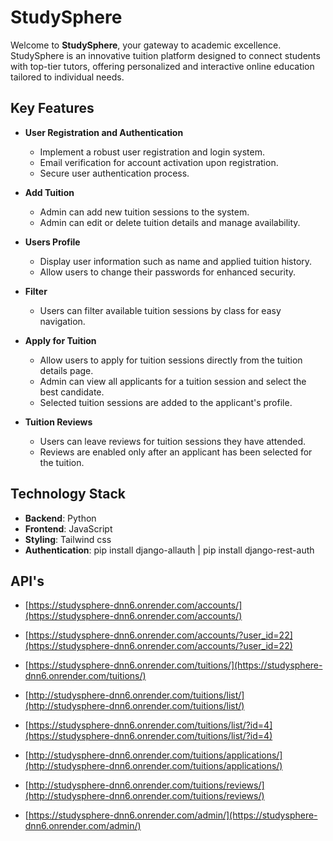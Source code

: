 # StudySphere

Welcome to **StudySphere**, your gateway to academic excellence. StudySphere is an innovative tuition platform designed to connect students with top-tier tutors, offering personalized and interactive online education tailored to individual needs.

## Key Features

-  **User Registration and Authentication**

   -  Implement a robust user registration and login system.
   -  Email verification for account activation upon registration.
   -  Secure user authentication process.

-  **Add Tuition**

   -  Admin can add new tuition sessions to the system.
   -  Admin can edit or delete tuition details and manage availability.

-  **Users Profile**

   -  Display user information such as name and applied tuition history.
   -  Allow users to change their passwords for enhanced security.

-  **Filter**

   -  Users can filter available tuition sessions by class for easy navigation.

-  **Apply for Tuition**

   -  Allow users to apply for tuition sessions directly from the tuition details page.
   -  Admin can view all applicants for a tuition session and select the best candidate.
   -  Selected tuition sessions are added to the applicant's profile.

-  **Tuition Reviews**
   -  Users can leave reviews for tuition sessions they have attended.
   -  Reviews are enabled only after an applicant has been selected for the tuition.

## Technology Stack

-  **Backend**: Python
-  **Frontend**: JavaScript
-  **Styling**: Tailwind css
-  **Authentication**: pip install django-allauth | pip install django-rest-auth

## API's

-  [https://studysphere-dnn6.onrender.com/accounts/](https://studysphere-dnn6.onrender.com/accounts/)

-  [https://studysphere-dnn6.onrender.com/accounts/?user_id=22](https://studysphere-dnn6.onrender.com/accounts/?user_id=22)

-  [https://studysphere-dnn6.onrender.com/tuitions/](https://studysphere-dnn6.onrender.com/tuitions/)
  
-  [http://studysphere-dnn6.onrender.com/tuitions/list/](http://studysphere-dnn6.onrender.com/tuitions/list/)

- [https://studysphere-dnn6.onrender.com/tuitions/list/?id=4](https://studysphere-dnn6.onrender.com/tuitions/list/?id=4)

-  [http://studysphere-dnn6.onrender.com/tuitions/applications/](http://studysphere-dnn6.onrender.com/tuitions/applications/)

-  [http://studysphere-dnn6.onrender.com/tuitions/reviews/](http://studysphere-dnn6.onrender.com/tuitions/reviews/)

-  [https://studysphere-dnn6.onrender.com/admin/](https://studysphere-dnn6.onrender.com/admin/)
